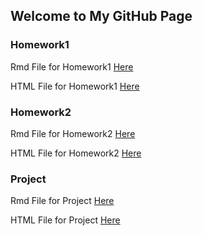## Welcome to My GitHub Page

### Homework1
Rmd File for Homework1 [Here](Homework1/Homework1.Rmd)

HTML File for Homework1 [Here](https://bu-ie-360.github.io/spring22-UgurKumcu/Homework1/Homework1.html)
### Homework2
Rmd File for Homework2 [Here](Homework2/Homework2.Rmd)

HTML File for Homework2 [Here](https://bu-ie-360.github.io/spring22-UgurKumcu/Homework2/Homework2.html)
### Project
Rmd File for Project [Here](Homework2/Homework2.Rmd)

HTML File for Project [Here](https://bu-ie-360.github.io/spring22-UgurKumcu/Homework2/Homework2.html)
